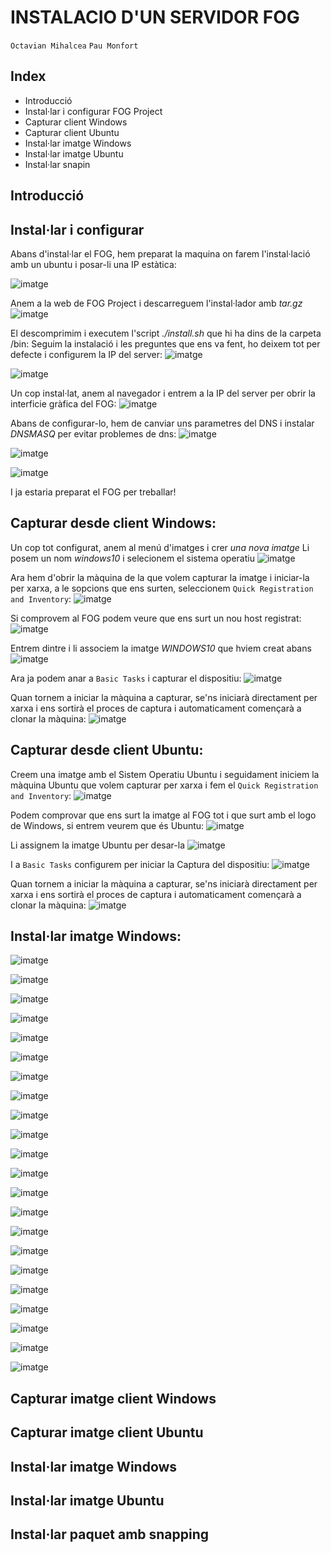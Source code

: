 # INSTALACIO D'UN SERVIDOR FOG

`Octavian Mihalcea`
`Pau Monfort`

## Index
* Introducció
* Instal·lar i configurar FOG Project
* Capturar client Windows
* Capturar client Ubuntu
* Instal·lar imatge Windows
* Instal·lar imatge Ubuntu
* Instal·lar snapin


## Introducció


## Instal·lar i configurar 

Abans d'instal·lar el FOG, hem preparat la maquina on farem l'instal·lació amb un ubuntu i posar-li una IP estàtica:

![imatge](/fotos/image11.png)

Anem a la web de FOG Project i descarreguem l'instal·lador amb _tar.gz_
![imatge](/fotos/image16.png)

El descomprimim i executem l'script _./install.sh_ que hi ha dins de la carpeta /bin:
Seguim la instalació i les preguntes que ens va fent, ho deixem tot per defecte i configurem la IP del server:
![imatge](/fotos/image17.png)

![imatge](/fotos/image12.png)

Un cop instal·lat, anem al navegador i entrem a la IP del server per obrir la interficie gràfica del FOG:
![imatge](/fotos/image5.png)

Abans de configurar-lo, hem de canviar uns parametres del DNS i instalar _DNSMASQ_ per evitar problemes de dns:
![imatge](/fotos/image22.png)

![imatge](/fotos/image19.png)

![imatge](/fotos/image8.png)

I ja estaria preparat el FOG per treballar!


## Capturar desde client Windows:

Un cop tot configurat, anem al menú d'imatges i crer _una nova imatge_
Li posem un nom _windows10_ i selecionem el sistema operatiu
![imatge](/fotos/image15.png)

Ara hem d'obrir la màquina de la que volem capturar la imatge i iniciar-la per xarxa, a le sopcions que ens surten, seleccionem `Quick Registration and Inventory`:
![imatge](/fotos/image10.png)

Si comprovem al FOG podem veure que ens surt un nou host registrat:
![imatge](/fotos/image24.png)

Entrem dintre i li associem la imatge _WINDOWS10_ que hviem creat abans
![imatge](/fotos/image7.png)

Ara ja podem anar a `Basic Tasks` i capturar el dispositiu:
![imatge](/fotos/image23.png)

Quan tornem a iniciar la màquina a capturar, se'ns iniciarà directament per xarxa i ens sortirà el proces de captura i automaticament començarà a clonar la màquina:
![imatge](/fotos/image1.png)


## Capturar desde client Ubuntu:

Creem una imatge amb el Sistem Operatiu Ubuntu i seguidament iniciem la màquina Ubuntu que volem capturar per xarxa i fem el `Quick Registration and Inventory`: 
![imatge](/fotos/image9.png)

Podem comprovar que ens surt la imatge al FOG tot i que surt amb el logo de Windows, si entrem veurem que és Ubuntu:
![imatge](/fotos/image10.png)

Li assignem la imatge Ubuntu per desar-la
![imatge](/fotos/image21.png)

I a `Basic Tasks` configurem per iniciar la Captura del dispositiu:
![imatge](/fotos/image6.png)

Quan tornem a iniciar la màquina a capturar, se'ns iniciarà directament per xarxa i ens sortirà el proces de captura i automaticament començarà a clonar la màquina:
![imatge](/fotos/image23.png)



## Instal·lar imatge Windows:

![imatge](/fotos/image4.png)

![imatge](/fotos/image14.png)

![imatge](/fotos/image3.png)

![imatge](/fotos/image2.png)

![imatge](/fotos/image18.png)

![imatge](/fotos/image14.png)

![imatge](/fotos/image3.png)

![imatge](/fotos/image25.png)

![imatge](/fotos/image20.png)

![imatge](/fotos/image26.png)

![imatge](/fotos/image27.png)

![imatge](/fotos/image28.png)

![imatge](/fotos/image29.png)

![imatge](/fotos/image30.png)

![imatge](/fotos/image31.png)

![imatge](/fotos/image32.png)

![imatge](/fotos/image33.png)

![imatge](/fotos/image34.png)

![imatge](/fotos/image35.png)

![imatge](/fotos/image36.png)

![imatge](/fotos/image37.png)

![imatge](/fotos/image38.png)



## Capturar imatge client Windows 

## Capturar imatge client Ubuntu

## Instal·lar imatge Windows

## Instal·lar imatge Ubuntu

## Instal·lar paquet amb snapping


